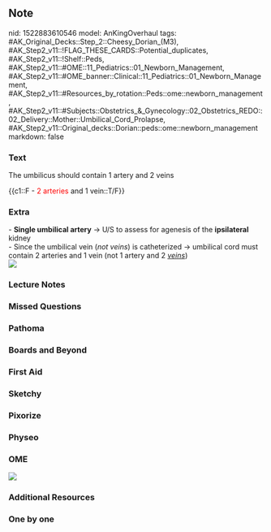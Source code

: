 ## Note
nid: 1522883610546
model: AnKingOverhaul
tags: #AK_Original_Decks::Step_2::Cheesy_Dorian_(M3), #AK_Step2_v11::!FLAG_THESE_CARDS::Potential_duplicates, #AK_Step2_v11::!Shelf::Peds, #AK_Step2_v11::#OME::11_Pediatrics::01_Newborn_Management, #AK_Step2_v11::#OME_banner::Clinical::11_Pediatrics::01_Newborn_Management, #AK_Step2_v11::#Resources_by_rotation::Peds::ome::newborn_management, #AK_Step2_v11::#Subjects::Obstetrics_&_Gynecology::02_Obstetrics_REDO::02_Delivery::Mother::Umbilical_Cord_Prolapse, #AK_Step2_v11::Original_decks::Dorian::peds::ome::newborn_management
markdown: false

### Text
The umbilicus should contain 1 artery and 2 veins
<div>
  {{c1::F - <font color="#FF0000" style="">2</font> <font color=
  "#FF0000" style="">arteries</font> and 1 vein::T/F}}
</div>

### Extra
<div>
  - <b>Single umbilical artery</b> → U/S to assess for agenesis of
  the <b>ipsilateral</b> kidney
</div>
<div>
  - Since the umbilical vein (<i style="">not veins</i>) is
  catheterized → umbilical cord must contain 2 arteries and 1 vein
  (not 1 artery and 2 <u style="font-style: italic;">veins</u>)
</div>
<div><img src="paste-218330367525646.jpg"></div>

### Lecture Notes


### Missed Questions


### Pathoma


### Boards and Beyond


### First Aid


### Sketchy


### Pixorize


### Physeo


### OME
<div class="ome-widget">
  <a href=
  "https://onlinemeded.org/spa/pediatrics/newborn-management/acquire?ref=anki">
  <img src="_OME_AnkiFlashcards_Lesson_2.png"></a>
</div>

### Additional Resources


### One by one

